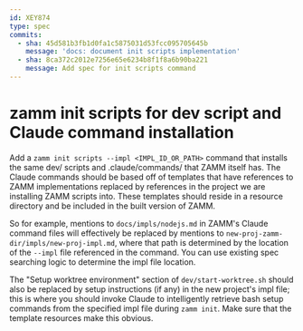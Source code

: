 ```yaml
---
id: XEY874
type: spec
commits:
  - sha: 45d581b3fb1d0fa1c5875031d53fcc095705645b
    message: 'docs: document init scripts implementation'
  - sha: 8ca372c2012e7256e65e6234b8f1f8a6b90ba221
    message: Add spec for init scripts command
---
```


# zamm init scripts for dev script and Claude command installation

Add a `zamm init scripts --impl <IMPL_ID_OR_PATH>` command that installs the same dev/ scripts and .claude/commands/ that ZAMM itself has. The Claude commands should be based off of templates that have references to ZAMM implementations replaced by references in the project we are installing ZAMM scripts into. These templates should reside in a resource directory and be included in the built version of ZAMM.

So for example, mentions to `docs/impls/nodejs.md` in ZAMM's Claude command files will effectively be replaced by mentions to `new-proj-zamm-dir/impls/new-proj-impl.md`, where that path is determined by the location of the `--impl` file referenced in the command. You can use existing spec searching logic to determine the impl file location.

The "Setup worktree environment" section of `dev/start-worktree.sh` should also be replaced by setup instructions (if any) in the new project's impl file; this is where you should invoke Claude to intelligently retrieve bash setup commands from the specified impl file during `zamm init`. Make sure that the template resources make this obvious.
